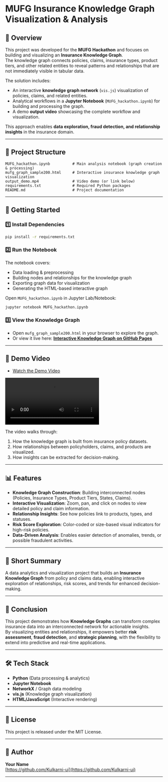 # MUFG Insurance Knowledge Graph Visualization & Analysis

## 📌 Overview
This project was developed for the **MUFG Hackathon** and focuses on building and visualizing an **Insurance Knowledge Graph**.  
The knowledge graph connects policies, claims, insurance types, product tiers, and other related entities to reveal patterns and relationships that are not immediately visible in tabular data.

The solution includes:
- An interactive **knowledge graph network** (`vis.js`) visualization of policies, claims, and related entities.
- Analytical workflows in a **Jupyter Notebook** (`MUFG_hackathon.ipynb`) for building and processing the graph.
- A demo **output video** showcasing the complete workflow and visualization.

This approach enables **data exploration, fraud detection, and relationship insights** in the insurance domain.

---

## 📂 Project Structure
```
MUFG_hackathon.ipynb          # Main analysis notebook (graph creation & processing)
mufg_graph_sample200.html     # Interactive insurance knowledge graph visualization
output_demo.mp4               # Video demo (or link below)
requirements.txt              # Required Python packages
README.md                     # Project documentation
```

---

## 🚀 Getting Started

### 1️⃣ Install Dependencies
```bash
pip install -r requirements.txt
```

### 2️⃣ Run the Notebook
The notebook covers:
- Data loading & preprocessing
- Building nodes and relationships for the knowledge graph
- Exporting graph data for visualization
- Generating the HTML-based interactive graph

Open `MUFG_hackathon.ipynb` in Jupyter Lab/Notebook:
```bash
jupyter notebook MUFG_hackathon.ipynb
```

### 3️⃣ View the Knowledge Graph
- Open `mufg_graph_sample200.html` in your browser to explore the graph.
- Or view it live here: **[Interactive Knowledge Graph on GitHub Pages](https://yourusername.github.io/mufg-insurance-graph/mufg_graph_sample200.html)**

---

## 🎥 Demo Video
- [Watch the Demo Video](https://github.com/<username>/<repo>/blob/main/MUFG%20GRAPH%20RECORDING%20200%20NODES.mp4?raw=true)  

<video src="https://github.com/<username>/<repo>/blob/main/MUFG%20GRAPH%20RECORDING%20200%20NODES.mp4?raw=true" controls></video>

The video walks through:
1. How the knowledge graph is built from insurance policy datasets.
2. How relationships between policyholders, claims, and products are visualized.
3. How insights can be extracted for decision-making.


---

## 📊 Features
- **Knowledge Graph Construction**: Building interconnected nodes (Policies, Insurance Types, Product Tiers, States, Claims).
- **Interactive Visualization**: Zoom, pan, and click on nodes to view detailed policy and claim information.
- **Relationship Insights**: See how policies link to products, types, and statuses.
- **Risk Score Exploration**: Color-coded or size-based visual indicators for high-risk policies.
- **Data-Driven Analysis**: Enables easier detection of anomalies, trends, or possible fraudulent activities.

---

## 📝 Short Summary
A data analytics and visualization project that builds an **Insurance Knowledge Graph** from policy and claims data, enabling interactive exploration of relationships, risk scores, and trends for enhanced decision-making.

---

## 🏁 Conclusion
This project demonstrates how **Knowledge Graphs** can transform complex insurance data into an interconnected network for actionable insights.  
By visualizing entities and relationships, it empowers better **risk assessment**, **fraud detection**, and **strategic planning**, with the flexibility to extend into predictive and real-time applications.  

---

## 🛠️ Tech Stack
- **Python** (Data processing & analytics)
- **Jupyter Notebook**
- **NetworkX** / Graph data modeling
- **vis.js** (Knowledge graph visualization)
- **HTML/JavaScript** (Interactive rendering)

---

## 📜 License
This project is released under the MIT License.

---

## 👤 Author
**Your Name**  
[https://github.com/Kulkarni-ui](https://github.com/Kulkarni-ui)

---

